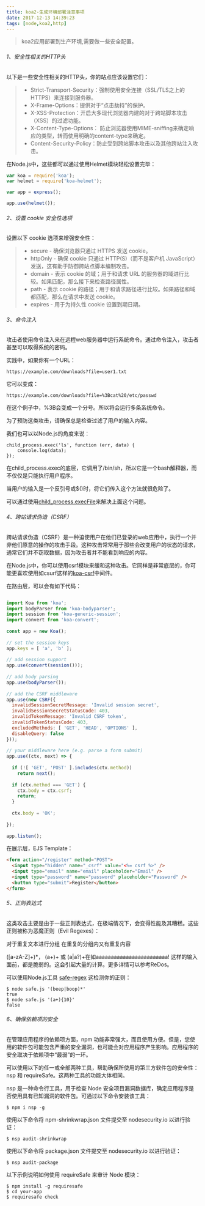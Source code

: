 ```yaml
---
title: koa2-生成环境部署注意事项
date: 2017-12-13 14:39:23
tags: [node,koa2,http]
---
```


>koa2应用部署到生产环境,需要做一些安全配置。

###### 1、安全性相关的HTTP头

以下是一些安全性相关的HTTP头，你的站点应该设置它们：

> * Strict-Transport-Security：强制使用安全连接（SSL/TLS之上的HTTPS）来连接到服务器。
> * X-Frame-Options：提供对于“点击劫持”的保护。
> * X-XSS-Protection：开启大多现代浏览器内建的对于跨站脚本攻击（XSS）的过滤功能。
> * X-Content-Type-Options： 防止浏览器使用MIME-sniffing来确定响应的类型，转而使用明确的content-type来确定。
> * Content-Security-Policy：防止受到跨站脚本攻击以及其他跨站注入攻击。

<!-- more -->

在Node.js中，这些都可以通过使用Helmet模块轻松设置完毕：

````javascript
var koa = require('koa');  
var helmet = require('koa-helmet');

var app = express();

app.use(helmet());  

````

###### 2、设置 cookie 安全性选项

设置以下 cookie 选项来增强安全性：

> * secure - 确保浏览器只通过 HTTPS 发送 cookie。
> * httpOnly - 确保 cookie 只通过 HTTP(S)（而不是客户机 JavaScript）发送，这有助于防御跨站点脚本编制攻击。
> * domain - 表示 cookie 的域；用于和请求 URL 的服务器的域进行比较。如果匹配，那么接下来检查路径属性。
> * path - 表示 cookie 的路径；用于和请求路径进行比较。如果路径和域都匹配，那么在请求中发送 cookie。
> * expires - 用于为持久性 cookie 设置到期日期。

###### 3、命令注入

攻击者使用命令注入来在远程web服务器中运行系统命令。通过命令注入，攻击者甚至可以取得系统的密码。

实践中，如果你有一个URL：

`https://example.com/downloads?file=user1.txt`

它可以变成：

`https://example.com/downloads?file=%3Bcat%20/etc/passwd `

在这个例子中，%3B会变成一个分号。所以将会运行多条系统命令。

为了预防这类攻击，请确保总是检查过滤了用户的输入内容。

我们也可以以Node.js的角度来说：
```
child_process.exec('ls', function (err, data) {  
    console.log(data);
});
```
在child_process.exec的底层，它调用了/bin/sh，所以它是一个bash解释器，而不仅仅是只能执行用户程序。

当用户的输入是一个反引号或$()时，将它们传入这个方法就很危险了。

可以通过使用[child_process.execFile](http://javascript.ruanyifeng.com/nodejs/child-process.html)来解决上面这个问题。

###### 4、跨站请求伪造（CSRF）

跨站请求伪造（CSRF）是一种迫使用户在他们已登录的web应用中，执行一个并非他们原意的操作的攻击手段。这种攻击常常用于那些会改变用户的状态的请求，通常它们并不窃取数据，因为攻击者并不能看到响应的内容。

在Node.js中，你可以使用csrf模块来缓和这种攻击。它同样是非常底层的，你可能更喜欢使用如csurf这样的[koa-csrf](https://www.npmjs.com/package/koa-csrf)中间件。

在路由层，可以会有如下代码：

```javascript

import Koa from 'koa';
import bodyParser from 'koa-bodyparser';
import session from 'koa-generic-session';
import convert from 'koa-convert';
 
const app = new Koa();
 
// set the session keys 
app.keys = [ 'a', 'b' ];
 
// add session support 
app.use(convert(session()));
 
// add body parsing 
app.use(bodyParser());
 
// add the CSRF middleware 
app.use(new CSRF({
  invalidSessionSecretMessage: 'Invalid session secret',
  invalidSessionSecretStatusCode: 403,
  invalidTokenMessage: 'Invalid CSRF token',
  invalidTokenStatusCode: 403,
  excludedMethods: [ 'GET', 'HEAD', 'OPTIONS' ],
  disableQuery: false
}));
 
// your middleware here (e.g. parse a form submit) 
app.use((ctx, next) => {
 
  if (![ 'GET', 'POST' ].includes(ctx.method))
    return next();
 
  if (ctx.method === 'GET') {
    ctx.body = ctx.csrf;
    return;
  }
 
  ctx.body = 'OK';
 
});
 
app.listen();

```

在展示层，EJS Template：

```html
<form action="/register" method="POST">
  <input type="hidden" name="_csrf" value="<%= csrf %>" />
  <input type="email" name="email" placeholder="Email" />
  <input type="password" name="password" placeholder="Password" />
  <button type="submit">Register</button>
</form>

```


###### 5、正则表达式

这类攻击主要是由于一些正则表达式，在极端情况下，会变得性能及其糟糕。这些正则被称为恶魔正则（Evil Regexes）：

对于重复文本进行分组
在重复的分组内又有重复内容

([a-zA-Z]+)*， (a+)+ 或 (a|a?)+在如aaaaaaaaaaaaaaaaaaaaaaaa! 这样的输入面前，都是脆弱的。这会引起大量的计算。更多详情可以参考ReDos。

可以使用Node.js工具 [safe-regex](https://www.npmjs.com/package/safe-regex) 这检测你的正则：

```
$ node safe.js '(beep|boop)*'
true  
$ node safe.js '(a+){10}'
false  
```
###### 6、确保依赖项的安全

在管理应用程序的依赖项方面，npm 功能非常强大，而且使用方便。但是，您使用的软件包可能包含严重的安全漏洞，也可能会对应用程序产生影响。应用程序的安全取决于依赖项中“最弱”的一环。

可以使用以下的任一或全部两种工具，帮助确保所使用的第三方软件包的安全性：nsp 和 requireSafe。这两种工具的功能大体相同。

nsp 是一种命令行工具，用于检查 Node 安全项目漏洞数据库，确定应用程序是否使用具有已知漏洞的软件包。可通过以下命令安装该工具：

```
$ npm i nsp -g
```

使用以下命令将 npm-shrinkwrap.json 文件提交至 nodesecurity.io 以进行验证：

```
$ nsp audit-shrinkwrap
```

使用以下命令将 package.json 文件提交至 nodesecurity.io 以进行验证：

```
$ nsp audit-package
```

以下示例说明如何使用 requireSafe 来审计 Node 模块：

```
$ npm install -g requiresafe
$ cd your-app
$ requiresafe check
```